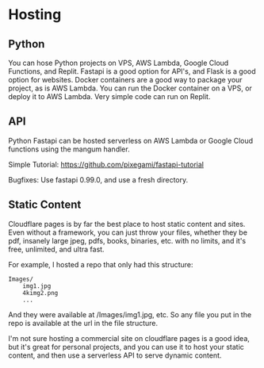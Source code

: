 # Hosting

## Python

You can hose Python projects on VPS, AWS Lambda, Google Cloud Functions, and Replit.
Fastapi is a good option for API's, and Flask is a good option for websites.
Docker containers are a good way to package your project, as is AWS Lambda.
You can run the Docker container on a VPS, or deploy it to AWS Lambda.
Very simple code can run on Replit.

## API

Python Fastapi can be hosted serverless on AWS Lambda or Google Cloud functions using the mangum handler.

Simple Tutorial: https://github.com/pixegami/fastapi-tutorial

Bugfixes: Use fastapi 0.99.0, and use a fresh directory.

## Static Content

Cloudflare pages is by far the best place to host static content and sites. Even without a framework, you can just throw your files, whether they be pdf, insanely large jpeg, pdfs, books, binaries, etc. with no limits, and it's free, unlimited, and ultra fast.

For example, I hosted a repo that only had this structure:

```
Images/
    img1.jpg
    4kimg2.png
    ...
```

And they were available at <cloudflare-pages-url>/Images/img1.jpg, etc. So any file you put in the repo is available at the url in the file structure.

I'm not sure hosting a commercial site on cloudflare pages is a good idea, but it's great for personal projects, and you can use it to host your static content, and then use a serverless API to serve dynamic content.
